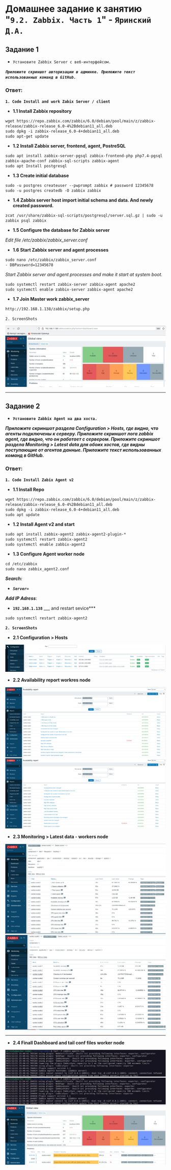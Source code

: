 # Домашнее задание к занятию "`9.2. Zabbix. Часть 1`" - `Яринский Д.А.`

## Задание 1

- `Установите Zabbix Server с веб-интерфейсом.`

***`Приложите скриншот авторизации в админке. Приложите текст использованных команд в GitHub.`***

### **Ответ**:

**`1. Code Install and work Zabix Server / client`**

* **1.1 Install Zabbix repository**

```
wget https://repo.zabbix.com/zabbix/6.0/debian/pool/main/z/zabbix-release/zabbix-release_6.0-4%2Bdebian11_all.deb
sudo dpkg -i zabbix-release_6.0-4+debian11_all.deb
sudo apt-get update
```

* **1.2 Install Zabbix server, frontend, agent, PostreSQL**

```
sudo apt install zabbix-server-pgsql zabbix-frontend-php php7.4-pgsql zabbix-apache-conf zabbix-sql-scripts zabbix-agent
sudo apt Install postgresql
```

* **1.3 Create initial database**

```
sudo -u postgres createuser --pwprompt zabbix # password 12345678
sudo -u postgres createdb -O zabbix zabbix
```

* **1.4 Zabbix server host import initial schema and data. And newly created password.**

```
zcat /usr/share/zabbix-sql-scripts/postgresql/server.sql.gz | sudo -u zabbix psql zabbix
```

* **1.5 Configure the database for Zabbix server**

*Edit file /etc/zabbix/zabbix_server.conf*

* **1.6 Start Zabbix server and agent processes**

```
sudo nano /etc/zabbix/zabbix_server.conf
- DBPassword=12345678
```
  
*Start Zabbix server and agent processes and make it start at system boot.*

```
sudo systemctl restart zabbix-server zabbix-agent apache2
sudo systemctl enable zabbix-server zabbix-agent apache2
```

* **1.7 Join Master work zabbix_server**

```
http://192.168.1.138/zabbix/setup.php
```

`2. ScreenShots`

![](img/zab_working.png)


---

## Задание 2

- **`Установите Zabbix Agent на два хоста.`**

***Приложите скриншот раздела Configuration > Hosts, где видно, что агенты подключены к серверу. Приложите скриншот лога zabbix agent, где видно, что он работает с сервером. Приложите скриншот раздела Monitoring > Latest data для обоих хостов, где видны поступающие от агентов данные. Приложите текст использованных команд в GitHub.***

### **Ответ**:

**`1. Code Install Zabix Agent v2`**

* **1.1 Install Repo**

```
wget https://repo.zabbix.com/zabbix/6.0/debian/pool/main/z/zabbix-release/zabbix-release_6.0-4%2Bdebian11_all.deb
sudo dpkg -i zabbix-release_6.0-4+debian11_all.deb
sudo apt update
```

* **1.2 Install Agent v2 and start**

```
sudo apt install zabbix-agent2 zabbix-agent2-plugin-*
sudo systemctl restart zabbix-agent2
sudo systemctl enable zabbix-agent2
```

* **1.3 Configure Agent worker node**

```
cd /etc/zabbix
sudo nano zabbix_agent2.conf
```

***Search:*** 
* ***`Server=`***

***Add IP Adress***:
* **`192.168.1.138`** ___ and restart sevice***

```
sudo systemctl restart zabbix-agent2
```

**`2. ScreenShots`**

* **2.1 Configuration > Hosts**

![](img/config_hosts.png)

* **2.2 Availability report workres node**

![](img/report_worker1.png)
![](img/report_worker2.png)

* **2.3 Monitoring > Latest data - workers node**

![](img/data_worker1.png)
![](img/data_worker2.png)

---

* **2.4 Finall Dashboard and tail conf files worker node**

![](img/tail_worker1.png)
![](img/tail_worker2.png)
![](img/Finall.png)


